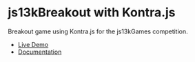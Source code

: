 # js13kBreakout with Kontra.js

Breakout game using Kontra.js for the js13kGames competition.

- [Live Demo](https://breakouts.js13kgames.com/KontraJs/)
- [Documentation](https://straker.github.io/kontra/)